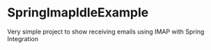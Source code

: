 # SpringImapIdleExample
Very simple project to show receiving emails using IMAP with Spring Integration

